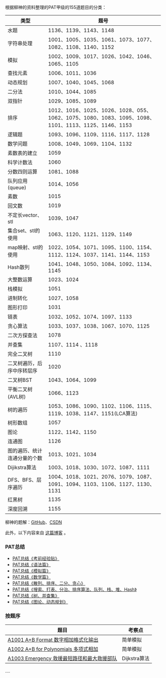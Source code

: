 

根据柳神的资料整理的PAT甲级的155道题目的分类：

|类型|题号|
|----|----|
|水题				|					1136、1139、1143、1148|
|字符串处理		|					1001、1005、1035、1061、1073、1077、1082、1108、1140、1152|
|模拟				|					1002、1009、1017、1026、1042、1046、1065、1105|
|查找元素		|						1006、1011、1036|
|动态规划		|						1007、1040、1045、1068|
|二分法					|			1010、1044、1085|
|双指针				|				1029、1085、1089|
|排序				|					1012、1016、1025、1026、1028、055、1062、1075、1080、1083、1095、1098、1101、1113、1125、1146、1153|
|逻辑题					| 1093、1096、1109、1116、1117、1128 |
|数学问题				| 1008、1049、1069、1104、1132 |
|素数表的建立				|			1059|
|科学计数法			|				1060|
|分数四则运算			|				1081、1088|
|队列应用(queue)			|			1014、1056|
|素数				|					1015|
|回文数					|			1019|
|不定长vector、stl		|			1039、1047|
|集合set、stl的使用		| 1063、1120、1121、1129、1149 |
|map映射、stl的使用		|			1022、1054、1071、1095、1100、1154、1112、1124、1037、1141、1144、1153|
|Hash散列				|				1041、1048、1050、1084、1092、1134、1145|
|大整数运算					|		1023、1024|
|栈模拟					|			1051|
|进制转化				|				1027、1058|
|图形打印				|				1031|
|链表						| 1032、1052、1074、1097、1133 |
|贪心算法				|				1033、1037、1038、1067、1070、1125|
|二次方探查法			|				1078|
|并查集					|			1107、1114 、1118|
|完全二叉树				| 1110 |
|二叉树遍历，后序中序转层序	|			1020|
|二叉树BST			|				1043、1064、1099|
|平衡二叉树(AVL树)		|				1066、1123|
|树的遍历				| 1053、1086、1090、1102、1106、1115、1119、1038、1147、1151(LCA算法) |
|树形数组					|			1057|
|图论						|			1122、1142、1150|
|连通图						| 1126 |
|图的遍历、统计连通分量的个数	|			1013、1021、1034|
|Dijikstra算法			| 1003、1018、1030、1072、1087、1111 |
|DFS、BFS、层序遍历		|			1004、1018、1021、2076、1079、1087、1091、1094、1103、1106、1127、1130、1131|
|红黑树				|				1135|
|深度回溯				|				1155|

柳神的题解：[GitHub](https://github.com/liuchuo/PAT)、[CSDN](https://liuchuo.blog.csdn.net/)





此外，以下内容来自 [这篇博客](https://blog.csdn.net/a617976080/article/details/89676670) 。

### PAT总结

- [PAT总结《考前经验贴》](https://blog.csdn.net/a617976080/article/details/100107317)
- [PAT总结《语法篇》](https://blog.csdn.net/a617976080/article/details/100094998)
- [PAT总结《模拟篇》](https://blog.csdn.net/a617976080/article/details/100095143)
- [PAT总结《数学篇》](https://blog.csdn.net/a617976080/article/details/100154531)
- [PAT总结《散列、排序、二分、贪心》](https://blog.csdn.net/a617976080/article/details/100515964)
- [PAT总结《搜索、打表、分治、排序算法、队列、栈、堆、Hash》](https://blog.csdn.net/a617976080/article/details/100548008)
- [PAT总结《树、并查集》](https://blog.csdn.net/a617976080/article/details/100556665)
- [PAT总结《图论、动态规划》](https://blog.csdn.net/a617976080/article/details/100571765)

### 按题序

| 题目                                                         | 考察点       |
| ------------------------------------------------------------ | ------------ |
| [A1001 A+B Format 数字相加格式化输出](https://blog.csdn.net/a617976080/article/details/89052748) | 简单模拟     |
| [A1002 A+B for Polynomials 多项式相加](https://blog.csdn.net/a617976080/article/details/89053218) | 简单模拟     |
| [A1003 Emergency 救援最短路径和最大救援部队](https://blog.csdn.net/a617976080/article/details/89087393) | Dijkstra算法 |

....
